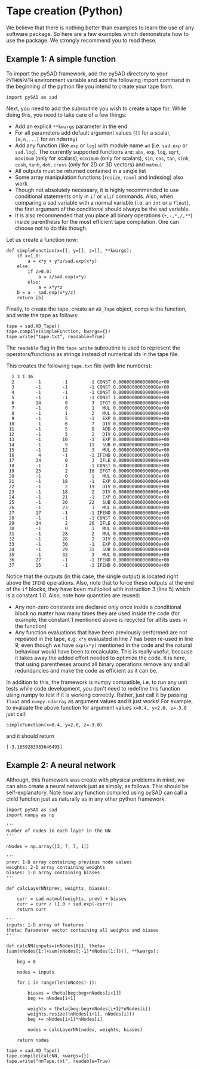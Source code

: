 # Tape creation (Python)

We believe that there is nothing better than examples to learn the use of any
software package. So here are a few examples which demonstrate how to use the
package. We strongly recommend you to read these.

## Example 1: A simple function

To import the pySAD framework, add the pySAD directory to your `PYTHONPATH`
environment variable and add the following import command in the beginning
of the python file you intend to create your tape from.
```
import pySAD as sad
```
Next, you need to add the subroutine you wish to create a tape for. While doing
this, you need to take care of a few things:
- Add an explicit `**kwargs` parameter in the end
- For all parameters add default argument values (`[]` for a scalar, `[m,n,...]`
for an ndarray)
- Add any function (like `exp` or `log`) with module name `ad` (i.e.
`sad.exp` or `sad.log`). The currently supported functions are:
`abs`, `exp`, `log`, `sqrt`, `maximum` (only for scalars),
`minimum` (only for scalars), `sin`, `cos`, `tan`, `sinh`, `cosh`, `tanh`,
`dot`, `cross` (only for 2D or 3D vectors) and `matmul`
- All outputs must be returned contained in a single list
- Some array manipulation functions (`resize`, `ravel` and indexing) also work
- Though not absolutely necessary, it is highly recommended to use conditional
statements only in `if` or `elif` commands. Also, when comparing a sad variable
with a normal variable (i.e. an `int` or a `float`), the first argument of the
conditional should always be the sad variable.
- It is also recommended that you place all binary operations (`+,-,*,/,**`)
inside parenthesis for the most efficient tape compilation. One can choose not
to do this though.

Let us create a function now:
```
def simpleFunction(x=[], y=[], z=[], **kwargs):
    if x>1.0:
        a = x*y + y*z/sad.exp(x*y)
    else:
        if z>0.0:
            a = z/sad.exp(x*y)
        else:
            a = x*y*z
    b = a - sad.exp(x*y/z)
    return [b]
```

Finally, to create the tape, create an `AD_Tape` object, compile the function,
and write the tape as follows:
```
tape = sad.AD_Tape()
tape.compile(simpleFunction, kwargs={})
tape.write("tape.txt", readable=True)
```

The `readable` flag in the `tape.write` subroutine is used to represent the
operators/functions as strings instead of numerical ids in the tape file.

This creates the following `tape.txt` file (with line numbers):
```
  1 3 1 36
  2        -1        -1        -1 CONST 0.000000000000000e+00
  3        -1        -1        -1 CONST 0.000000000000000e+00
  4        -1        -1        -1 CONST 0.000000000000000e+00
  5        -1        -1        -1 CONST 1.000000000000000e+00
  6        14         0         3  IFGT 0.000000000000000e+00
  7        -1         0         1   MUL 0.000000000000000e+00
  8        -1         1         2   MUL 0.000000000000000e+00
  9        -1         5        -1   EXP 0.000000000000000e+00
 10        -1         6         7   DIV 0.000000000000000e+00
 11        -1         5         8   ADD 0.000000000000000e+00
 12        -1         5         2   DIV 0.000000000000000e+00
 13        -1        10        -1   EXP 0.000000000000000e+00
 14        -1         9        11   SUB 0.000000000000000e+00
 15        -1        12         3   MUL 0.000000000000000e+00
 16         4        -1        -1 IFEND 0.000000000000000e+00
 17        34         0         3  IFLE 0.000000000000000e+00
 18        -1        -1        -1 CONST 0.000000000000000e+00
 19        25         2        16  IFGT 0.000000000000000e+00
 20        -1         0         1   MUL 0.000000000000000e+00
 21        -1        18        -1   EXP 0.000000000000000e+00
 22        -1         2        19   DIV 0.000000000000000e+00
 23        -1        18         2   DIV 0.000000000000000e+00
 24        -1        21        -1   EXP 0.000000000000000e+00
 25        -1        20        22   SUB 0.000000000000000e+00
 26        -1        23         3   MUL 0.000000000000000e+00
 27        17        -1        -1 IFEND 0.000000000000000e+00
 28        -1        -1        -1 CONST 0.000000000000000e+00
 29        34         2        26  IFLE 0.000000000000000e+00
 30        -1         0         1   MUL 0.000000000000000e+00
 31        -1        28         2   MUL 0.000000000000000e+00
 32        -1        28         2   DIV 0.000000000000000e+00
 33        -1        30        -1   EXP 0.000000000000000e+00
 34        -1        29        31   SUB 0.000000000000000e+00
 35        -1        32         3   MUL 0.000000000000000e+00
 36        27        -1        -1 IFEND 0.000000000000000e+00
 37        15        -1        -1 IFEND 0.000000000000000e+00
```

Notice that the outputs (in this case, the single output) is located right
above the `IFEND` operations. Also, note that to force these outputs at the
end of the `if` blocks,  they have been multiplied with instruction 3 (line 5)
which is a constant 1.0. Also, note how quantities are reused:
- Any non-zero constants are declared only once inside a conditional block no
matter how many times they are used inside the code (for example, the constant
1 mentioned above is recycled for all its uses in the function)
- Any function evaluations that have been previously performed are not repeated
in the tape, e.g. `x*y` evaluated in line 7 has been re-used in line 9, even
though we have `exp(x*y)` mentioned in the code and the natural behaviour would
have been to recalculate. This is really useful, because it takes away the added
effort needed to optimize the code. It is here, that using parentheses around
all binary operations remove any and all redundancies and make the code as
efficient as it can be.

In addition to this, the framework is numpy compatible, i.e. to run any unit
tests while code development, you don't need to redefine this function using
numpy to test if it is working correctly. Rather, just call it by passing
`float` and `numpy.ndarray` as argument values and it just works! For example,
to evaluate the above function for argument values `x=0.4, y=2.0, z=-3.0` just
call:
```
simpleFunction(x=0.4, y=2.0, z=-3.0)
```
and it should return
```
[-3.1659283383646493]
```

## Example 2: A neural network

Although, this framework was create with physical problems in mind, we can also
create a neural network just as simply, as follows. This should be self-explanatory.
Note how any function compiled using pySAD can call a child function just as
naturally as in any other python framework.
```
import pySAD as sad
import numpy as np

''' 
Number of nodes in each layer in the NN
'''

nNodes = np.array([3, 7, 7, 1])

'''
prev: 1-D array containing previous node values
weights: 2-D array containing weights
biases: 1-D array containing biases
'''

def calcLayerNN(prev, weights, biases):

    curr = sad.matmul(weights, prev) + biases
    curr = curr / (1.0 + sad.exp(-curr))
    return curr

'''
inputs: 1-D array of features
theta: Parameter vector containing all weights and biases
'''

def calcNN(inputs=[nNodes[0]], theta=[sum(nNodes[1:]+sum(nNodes[:-1]*nNodes[1:]))], **kwargs):

    beg = 0

    nodes = inputs

    for i in range(len(nNodes)-1):

        biases = theta[beg:beg+nNodes[i+1]]
        beg += nNodes[i+1]

        weights = theta[beg:beg+nNodes[i+1]*nNodes[i]]
        weights.resize((nNodes[i+1], nNodes[i]))
        beg += nNodes[i+1]*nNodes[i]

        nodes = calcLayerNN(nodes, weights, biases)

    return nodes

tape = sad.AD_Tape()
tape.compile(calcNN, kwargs={})
tape.write("nnTape.txt", readable=True)
```
